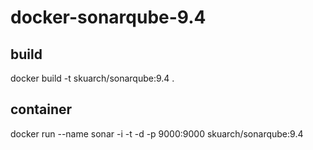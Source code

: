 # docker-sonarqube-9.4

## build

docker build -t skuarch/sonarqube:9.4 .

## container

docker run --name sonar -i -t -d -p 9000:9000 skuarch/sonarqube:9.4
